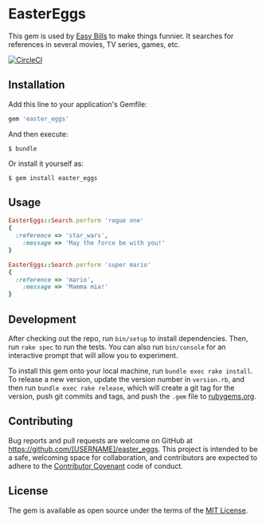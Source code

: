 # EasterEggs

This gem is used by [Easy Bills](https://www.easybills.io) to make things funnier.
It searches for references in several movies, TV series, games, etc.

[![CircleCI](https://circleci.com/gh/easybills/easter_eggs.svg?style=svg)](https://circleci.com/gh/easybills/easter_eggs)

## Installation

Add this line to your application's Gemfile:

```ruby
gem 'easter_eggs'
```

And then execute:

    $ bundle

Or install it yourself as:

    $ gem install easter_eggs

## Usage

```ruby
EasterEggs::Search.perform 'rogue one'
{
  :reference => 'star_wars',
    :message => 'May the force be with you!'
}
```

```ruby
EasterEggs::Search.perform 'super mario'
{
  :reference => 'mario',
    :message => 'Mamma mia!'
}
```

## Development

After checking out the repo, run `bin/setup` to install dependencies. Then, run `rake spec` to run the tests. You can also run `bin/console` for an interactive prompt that will allow you to experiment.

To install this gem onto your local machine, run `bundle exec rake install`. To release a new version, update the version number in `version.rb`, and then run `bundle exec rake release`, which will create a git tag for the version, push git commits and tags, and push the `.gem` file to [rubygems.org](https://rubygems.org).

## Contributing

Bug reports and pull requests are welcome on GitHub at https://github.com/[USERNAME]/easter_eggs. This project is intended to be a safe, welcoming space for collaboration, and contributors are expected to adhere to the [Contributor Covenant](http://contributor-covenant.org) code of conduct.


## License

The gem is available as open source under the terms of the [MIT License](http://opensource.org/licenses/MIT).
